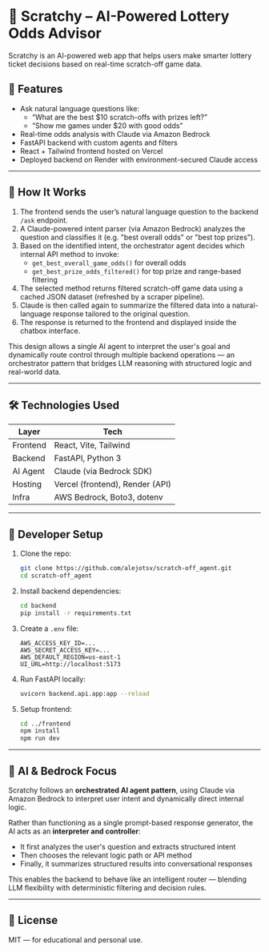 # 🎰 Scratchy – AI-Powered Lottery Odds Advisor

Scratchy is an AI-powered web app that helps users make smarter lottery ticket decisions based on real-time scratch-off game data.

## 🌟 Features

- Ask natural language questions like:
  - “What are the best $10 scratch-offs with prizes left?”
  - “Show me games under $20 with good odds”
- Real-time odds analysis with Claude via Amazon Bedrock
- FastAPI backend with custom agents and filters
- React + Tailwind frontend hosted on Vercel
- Deployed backend on Render with environment-secured Claude access

---

## 🧠 How It Works

1. The frontend sends the user’s natural language question to the backend `/ask` endpoint.
2. A Claude-powered intent parser (via Amazon Bedrock) analyzes the question and classifies it (e.g. "best overall odds" or "best top prizes").
3. Based on the identified intent, the orchestrator agent decides which internal API method to invoke:
   - `get_best_overall_game_odds()` for overall odds
   - `get_best_prize_odds_filtered()` for top prize and range-based filtering
4. The selected method returns filtered scratch-off game data using a cached JSON dataset (refreshed by a scraper pipeline).
5. Claude is then called again to summarize the filtered data into a natural-language response tailored to the original question.
6. The response is returned to the frontend and displayed inside the chatbox interface.

This design allows a single AI agent to interpret the user's goal and dynamically route control through multiple backend operations — an orchestrator pattern that bridges LLM reasoning with structured logic and real-world data.

---

## 🛠️ Technologies Used

| Layer       | Tech                     |
|-------------|--------------------------|
| Frontend    | React, Vite, Tailwind    |
| Backend     | FastAPI, Python 3        |
| AI Agent    | Claude (via Bedrock SDK) |
| Hosting     | Vercel (frontend), Render (API) |
| Infra       | AWS Bedrock, Boto3, dotenv

---

## 🧪 Developer Setup

1. Clone the repo:
   ```bash
   git clone https://github.com/alejotsv/scratch-off_agent.git
   cd scratch-off_agent
   ```

2. Install backend dependencies:
   ```bash
   cd backend
   pip install -r requirements.txt
   ```

3. Create a `.env` file:
   ```
   AWS_ACCESS_KEY_ID=...
   AWS_SECRET_ACCESS_KEY=...
   AWS_DEFAULT_REGION=us-east-1
   UI_URL=http://localhost:5173
   ```

4. Run FastAPI locally:
   ```bash
   uvicorn backend.api.app:app --reload
   ```

5. Setup frontend:
   ```bash
   cd ../frontend
   npm install
   npm run dev
   ```

---

## 🤖 AI & Bedrock Focus

Scratchy follows an **orchestrated AI agent pattern**, using Claude via Amazon Bedrock to interpret user intent and dynamically direct internal logic.

Rather than functioning as a single prompt-based response generator, the AI acts as an **interpreter and controller**:
- It first analyzes the user's question and extracts structured intent
- Then chooses the relevant logic path or API method
- Finally, it summarizes structured results into conversational responses

This enables the backend to behave like an intelligent router — blending LLM flexibility with deterministic filtering and decision rules.

---

## 📄 License

MIT — for educational and personal use.
